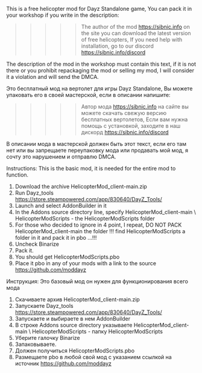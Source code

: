 This is a free helicopter mod for Dayz Standalone game,
You can pack it in your workshop if you write in the description:

>>>>> The author of the mod https://sibnic.info on the site you can download the latest version of free helicopters, If you need help with installation, go to our discord https://sibnic.info/discord

The description of the mod in the workshop must contain this text, if it is not there or you prohibit repackaging the mod or selling my mod, I will consider it a violation and will send the DMCA.

Это бесплатный мод на вертолет для игры Dayz Standalone, 
Вы можете упаковать его в своей мастерской, если в описании напишите:

>>>>> Автор мода https://sibnic.info на сайте вы можете скачать свежую версию бесплатных вертолетов, Если вам нужна помощь с установкой, заходите в наш дискорд https://sibnic.info/discord

В описании мода в мастерской должен быть этот текст, если его там нет или вы запрещаете переупаковку мода или продавать мой мод, я сочту это нарушением и отправлю DMCA.




Instructions:
This is the basic mod, it is needed for the entire mod to function.
1. Download the archive HelicopterMod_client-main.zip
2. Run Dayz_tools https://store.steampowered.com/app/830640/DayZ_Tools/
3. Launch and select AddonBuilder in it
4. In the Addons source directory line, specify  HelicopterMod_client-main \ HelicopterModScripts - the HelicopterModScripts folder
5. For those who decided to ignore in 4 point, I repeat, DO NOT PACK HelicopterMod_client-main the folder !!! find HelicopterModScripts a folder in it and pack it in pbo ...!!!
6. Uncheck Binarize
7. Pack it.
8. You should get HelicopterModScripts.pbo
9. Place it pbo in any of your mods with a link to the source https://github.com/moddayz




Инструкция:
Это базовый мод он нужен для функционирования всего мода
1. Скачиваете архив HelicopterMod_client-main.zip
2. Запускаете Dayz_tools https://store.steampowered.com/app/830640/DayZ_Tools/
3. Запускаете и выбираете в нем AddonBuilder
4. В строке Addons source directory указываете HelicopterMod_client-main \ HelicopterModScripts -  папку  HelicopterModScripts
5. Уберите галочку Binarize
6. Запаковываете.
7. Должен получиться HelicopterModScripts.pbo
8. Размещаете pbo в любой свой мод с указанием ссылкой на источник https://github.com/moddayz

